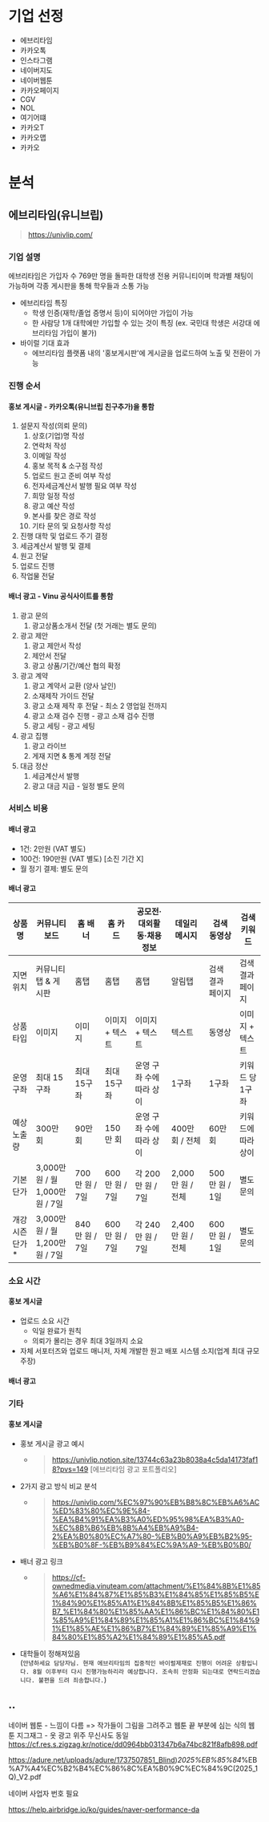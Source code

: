 # 기업 선정
- 에브리타임
- 카카오톡
- 인스타그램
- 네이버지도
- 네이버웹툰
- 카카오페이지
- CGV
- NOL
- 여기어떄
- 카카오T
- 카카오맵
- 카카오

# 분석
## 에브리타임(유니브립)
> https://univlip.com/
### 기업 설명
에브리타임은 가입자 수 769만 명을 돌파한 대학생 전용 커뮤니티이며 학과별 채팅이 가능하며 각종 게시판을 통해 학우들과 소통 가능
- 에브리타임 특징
  - 학생 인증(재학/졸업 증명서 등)이 되어야만 가입이 가능
  - 한 사람당 1개 대학에만 가입할 수 있는 것이 특징 (ex. 국민대 학생은 서강대 에브리타임 가입이 불가)
- 바이럴 기대 효과
  - 에브리타임 플랫폼 내의 '홍보게시판'에 게시글을 업로드하여 노출 및 전환이 가능
### 진행 순서
#### 홍보 게시글 - 카카오톡(유니브립 친구추가)을 통함
1. 설문지 작성(의뢰 문의)
    1. 상호(기업)명 작성
    2. 연락처 작성
    3. 이메일 작성
    4. 홍보 목적 & 소구점 작성
    5. 업로드 원고 준비 여부 작성
    6. 전자세금계산서 발행 필요 여부 작성
    7. 희망 일정 작성
    8. 광고 예산 작성
    9. 본사를 찾은 경로 작성
    10. 기타 문의 및 요청사항 작성
2. 진행 대학 및 업로드 주기 결정
3. 세금계산서 발행 및 결제
4. 원고 전달
5. 업로드 진행
6. 작업물 전달

#### 배너 광고 - Vinu 공식사이트를 통함
1. 광고 문의
    1. 광고상품소개서 전달 (첫 거래는 별도 문의)
2. 광고 제안
    1. 광고 제안서 작성
    2. 제안서 전달
    3. 광고 상품/기간/예산 협의 확정
3. 광고 계약
    1. 광고 계약서 교환 (양사 날인)
    2. 소재제작 가이드 전달
    3. 광고 소재 제작 후 전달 - 최소 2 영업일 전까지
    4. 광고 소재 검수 진행 - 광고 소재 검수 진행
    5. 광고 세팅 - 광고 세팅
4. 광고 집행
    1. 광고 라이브
    2. 게재 지면 & 통계 계정 전달
5. 대금 정산
    1. 세금계산서 발행
    2. 광고 대금 지급 - 일정 별도 문의

### 서비스 비용
#### 배너 광고
- 1건: 2만원 (VAT 별도)
- 100건: 190만원 (VAT 별도) [소진 기간 X]
- 월 정기 결제: 별도 문의
#### 배너 광고
| 상품명             | 커뮤니티 보드        | 홈 배너       | 홈 카드       | 공모전·대외활동·채용 정보 | 데일리 메시지     | 검색 동영상       | 검색 키워드       |
|------------------|--------------------|-------------|--------------|------------------------|------------------|------------------|------------------|
| 지면 위치          | 커뮤니티 탭 & 게시판   | 홈탭         | 홈탭           | 홈탭                     | 알림탭             | 검색 결과 페이지     | 검색 결과 페이지     |
| 상품 타입          | 이미지              | 이미지       | 이미지 + 텍스트 | 이미지 + 텍스트            | 텍스트             | 동영상             | 이미지 + 텍스트     |
| 운영 구좌          | 최대 15구좌           | 최대 15구좌    | 최대 15구좌       | 운영 구좌 수에 따라 상이       | 1구좌              | 1구좌               | 키워드 당 1구좌      |
| 예상 노출량        | 300만 회             | 90만 회       | 150만 회         | 운영 구좌 수에 따라 상이       | 400만 회 / 전체      | 60만 회             | 키워드에 따라 상이     |
| 기본 단가          | 3,000만 원 / 월<br>1,000만 원 / 7일 | 700만 원 / 7일 | 600만 원 / 7일   | 각 200만 원 / 7일        | 2,000만 원 / 전체    | 500만 원 / 1일       | 별도 문의            |
| 개강 시즌 단가*     | 3,000만 원 / 월<br>1,200만 원 / 7일 | 840만 원 / 7일 | 600만 원 / 7일   | 각 240만 원 / 7일        | 2,400만 원 / 전체    | 600만 원 / 1일       | 별도 문의            |


### 소요 시간
#### 홍보 게시글
- 업로드 소요 시간
  - 익일 완료가 원칙
  - 의뢰가 몰리는 경우 최대 3일까지 소요
- 자체 서포터즈와 업로드 매니저, 자체 개발한 원고 배포 시스템 소지(업계 최대 규모 주장)
#### 배너 광고

### 기타
#### 홍보 게시글
- 홍보 게시글 광고 예시
  - > https://univlip.notion.site/13744c63a23b8038a4c5da14173faf18?pvs=149
  [에브리타임 광고 포트폴리오]
- 2가지 광고 방식 비교 분석
  - > https://univlip.com/%EC%97%90%EB%B8%8C%EB%A6%AC%ED%83%80%EC%9E%84-%EA%B4%91%EA%B3%A0%ED%95%98%EA%B3%A0-%EC%8B%B6%EB%8B%A4%EB%A9%B4-2%EA%B0%80%EC%A7%80-%EB%B0%A9%EB%B2%95-%EB%B0%8F-%EB%B9%84%EC%9A%A9-%EB%B0%B0/
- 배너 광고 링크
  - > https://cf-ownedmedia.vinuteam.com/attachment/%E1%84%8B%E1%85%A6%E1%84%87%E1%85%B3%E1%84%85%E1%85%B5%E1%84%90%E1%85%A1%E1%84%8B%E1%85%B5%E1%86%B7_%E1%84%80%E1%85%AA%E1%86%BC%E1%84%80%E1%85%A9%E1%84%89%E1%85%A1%E1%86%BC%E1%84%91%E1%85%AE%E1%86%B7%E1%84%89%E1%85%A9%E1%84%80%E1%85%A2%E1%84%89%E1%85%A5.pdf
- 대학들이 정해져있음<br>(```안녕하세요 담당자님.
현재 에브리타임의 집중적인 바이럴제재로 진행이 어려운 상황입니다. 8월 이후부터 다시 진행가능하리라 예상합니다.
조속히 안정화 되는대로 연락드리겠습니다. 불편을 드려 죄송합니다.```)

## ..
네이버 웹툰 - 느낌이 다름 => 작가들이 그림을 그려주고 웹툰 끝 부분에 심는 식의 웹툰
지그재그 - 옷 광고 위주
무신사도 동일
https://cf.res.s.zigzag.kr/notice/dd0964bb031347b6a74bc821f8afb898.pdf



https://adure.net/uploads/adure/1737507851_Blind)_2025%EB%85%84_%EB%A7%A4%EC%B2%B4%EC%86%8C%EA%B0%9C%EC%84%9C(2025_1Q)_V2.pdf

네이버 사업자 번호 필요


https://help.airbridge.io/ko/guides/naver-performance-da